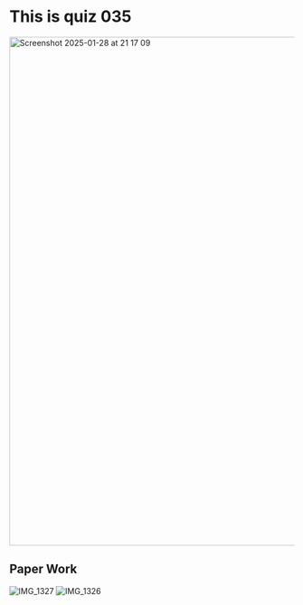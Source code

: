 # This is quiz 035
<img width="900" alt="Screenshot 2025-01-28 at 21 17 09" src="https://github.com/user-attachments/assets/4438a426-20b3-4788-b1fb-2e0e0a2e5594" />

## Paper Work
![IMG_1327](https://github.com/user-attachments/assets/3665e663-a347-495b-ab76-63456b6fe09d)
![IMG_1326](https://github.com/user-attachments/assets/1e61fac1-7615-470f-9f6f-c7cea703bd9c)


## 
